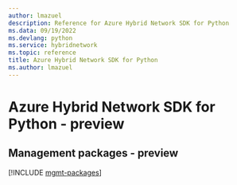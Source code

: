 ```yaml
---
author: lmazuel
description: Reference for Azure Hybrid Network SDK for Python
ms.data: 09/19/2022
ms.devlang: python
ms.service: hybridnetwork
ms.topic: reference
title: Azure Hybrid Network SDK for Python
ms.author: lmazuel
---
```

# Azure Hybrid Network SDK for Python - preview

## Management packages - preview
[!INCLUDE [mgmt-packages](hybrid-network-mgmt-index.md)]
